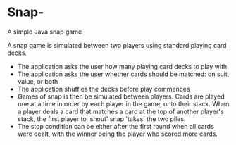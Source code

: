 # Snap-
A simple Java snap game

A snap game is simulated between two players using standard playing card decks.


- The application asks the user how many playing card decks to play with
- The application asks the user whether cards should be matched: on suit, value, or both
- The application shuffles the decks before play commences
- Games of snap is then be simulated between players. Cards are played one at a time in
order by each player in the game, onto their stack. When a player deals a card that matches a
card at the top of another player's stack, the first player to 'shout' snap 'takes' the two piles.
- The stop condition can be either after the first round when all cards were dealt, with the winner
being the player who scored more cards.
